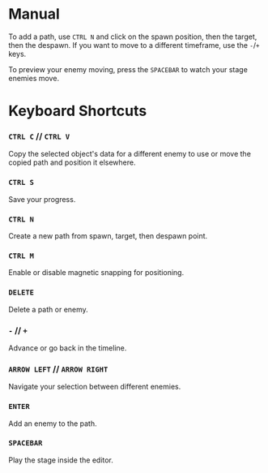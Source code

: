 # Manual
To add a path, use `CTRL N` and click on the spawn position, then the target, then the despawn.
If you want to move to a different timeframe, use the `-`/`+` keys.

To preview your enemy moving, press the `SPACEBAR` to watch your stage enemies move.

# Keyboard Shortcuts
### `CTRL C` // `CTRL V`
Copy the selected object's data for a different enemy to use or move the copied path and position it elsewhere.

### `CTRL S`
Save your progress.

### `CTRL N`
Create a new path from spawn, target, then despawn point.

### `CTRL M`
Enable or disable magnetic snapping for positioning.

### `DELETE`
Delete a path or enemy.

### `-` // `+`
Advance or go back in the timeline.

### `ARROW LEFT` // `ARROW RIGHT`
Navigate your selection between different enemies.

### `ENTER`
Add an enemy to the path.

### `SPACEBAR`
Play the stage inside the editor.